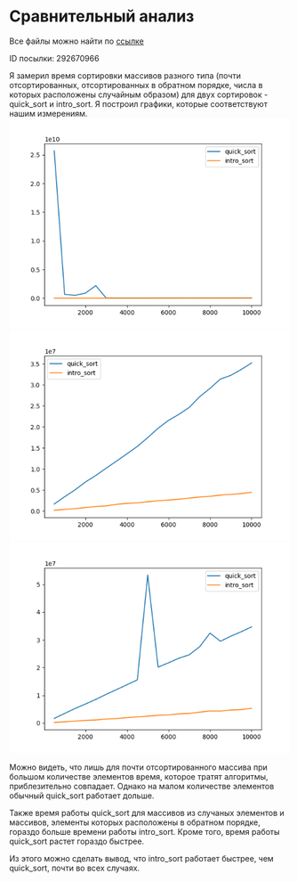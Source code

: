 # Сравнительный анализ

Все файлы можно найти по [ссылке](https://github.com/zemld/Hse-algorithms-Set-3-part-A)

ID посылки: 292670966

Я замерил время сортировки массивов разного типа (почти отсортированных, отсортированных в обратном порядке, числа в которых расположены случайным образом) для двух сортировок - quick_sort и intro_sort. Я построил графики, которые соответствуют нашим измерениям.
![График зависимости времени сортировки почти отсортированного массива от размера массива](Plots/almost_sorted.png)
![График зависимости времени сортировки массива, элементы которого расположены в обратном порядке](Plots/reversed.png)
![График зависимости времени сортировки почти отсортированного массива от размера массива](Plots/random.png)

Можно видеть, что лишь для почти отсортированного массива при большом количестве элементов время, которое тратят алгоритмы, приблезительно совпадает. Однако на малом количестве элементов обычный quick_sort работает дольше.

Также время работы quick_sort для массивов из случаных элементов и массивов, элементы которых расположены в обратном порядке, гораздо больше времени работы intro_sort. Кроме того, время работы quick_sort растет гораздо быстрее.

Из этого можно сделать вывод, что intro_sort работает быстрее, чем quick_sort, почти во всех случаях.
